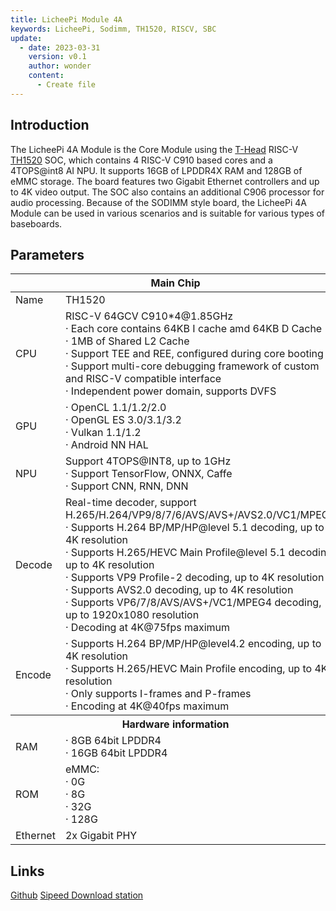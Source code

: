 ```yaml
---
title: LicheePi Module 4A
keywords: LicheePi, Sodimm, TH1520, RISCV, SBC
update:
  - date: 2023-03-31
    version: v0.1
    author: wonder
    content:
      - Create file
---
```


## Introduction

The LicheePi 4A Module is the Core Module using the [T-Head](https://www.t-head.cn/) RISC-V [TH1520](https://www.t-head.cn/product/yeying) SOC, which contains 4 RISC-V C910 based cores and a 4TOPS@int8 AI NPU. It supports 16GB of LPDDR4X RAM and 128GB of eMMC storage. The board features two Gigabit Ethernet controllers and up to 4K video output. The SOC also contains an additional C906 processor for audio processing. Because of the SODIMM style board, the LicheePi 4A Module can be used in various scenarios and is suitable for various types of baseboards.

## Parameters

<table>
<thead>
<tr>
  <th colspan=2>Main Chip</th>
</tr>
</thead>
<tbody>
<tr>
  <td>Name</td>
  <td>TH1520</td>
</tr>
<tr>
  <td>CPU</td>
  <td>RISC-V 64GCV C910*4@1.85GHz <br>· Each core contains 64KB I cache amd 64KB D Cache <br>· 1MB of Shared L2 Cache <br>· Support TEE and REE, configured during core booting<br>· Support multi-core debugging framework of custom and RISC-V compatible interface<br>· Independent power domain, supports DVFS</td>
</tr>
<tr>
  <td>GPU</td>
  <td>· OpenCL 1.1/1.2/2.0<br>· OpenGL ES 3.0/3.1/3.2<br>· Vulkan 1.1/1.2<br>· Android NN HAL</td>
</tr>
<tr>
  <td>NPU</td>
  <td>Support 4TOPS@INT8, up to 1GHz <br>· Support TensorFlow, ONNX, Caffe <br>· Support CNN, RNN, DNN </td>
</tr>
<tr>
  <td>Decode</td>
  <td>Real-time decoder, support H.265/H.264/VP9/8/7/6/AVS/AVS+/AVS2.0/VC1/MPEG4 <br>· Supports H.264 BP/MP/HP@level 5.1 decoding, up to 4K resolution<br>· Supports H.265/HEVC Main Profile@level 5.1 decoding, up to 4K resolution<br>· Supports VP9 Profile-2 decoding, up to 4K resolution<br>· Supports AVS2.0 decoding, up to 4K resolution<br>· Supports VP6/7/8/AVS/AVS+/VC1/MPEG4 decoding, up to 1920x1080 resolution<br>· Decoding at 4K@75fps maximum</td>
</tr>
<tr>
  <td>Encode</td>
  <td>· Supports H.264 BP/MP/HP@level4.2 encoding, up to 4K resolution<br>· Supports H.265/HEVC Main Profile encoding, up to 4K resolution<br>· Only supports I-frames and P-frames<br>· Encoding at 4K@40fps maximum</td>
</tr>
<tr>
  <th colspan=2>Hardware information</th>
</tr>
<tr>
  <td>RAM</td>
  <td>· 8GB 64bit LPDDR4<br>· 16GB 64bit LPDDR4<br></td>
</tr>
<tr>
  <td>ROM</td>
  <td>eMMC: <br>· 0G<br>· 8G<br>· 32G<br>· 128G</td>
</tr>
<tr>
  <td>Ethernet</td>
  <td> 2x Gigabit PHY</td>
</tr>
</tbody>
</table>

## Links

[Github](https://github.com/sipeed/LicheePi4A)
[Sipeed Download station](https://dl.sipeed.com/shareURL/LICHEE/licheepi4a/01_Specification)
